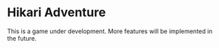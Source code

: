 # Hikari Adventure
 
This is a game under development. More features will be implemented in the future.
